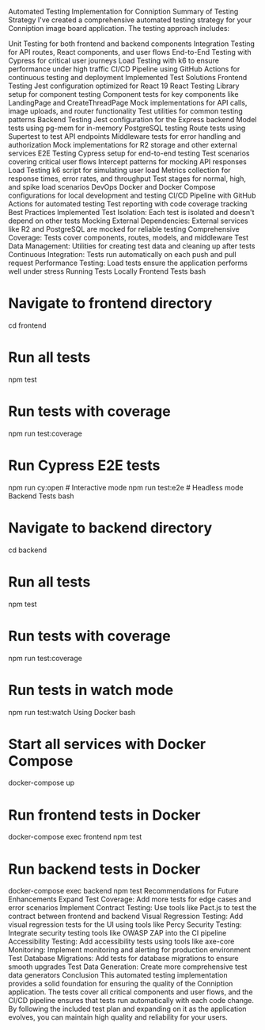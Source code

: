 Automated Testing Implementation for Conniption
Summary of Testing Strategy
I've created a comprehensive automated testing strategy for your Conniption image board application. The testing approach includes:

Unit Testing for both frontend and backend components
Integration Testing for API routes, React components, and user flows
End-to-End Testing with Cypress for critical user journeys
Load Testing with k6 to ensure performance under high traffic
CI/CD Pipeline using GitHub Actions for continuous testing and deployment
Implemented Test Solutions
Frontend Testing
Jest configuration optimized for React 19
React Testing Library setup for component testing
Component tests for key components like LandingPage and CreateThreadPage
Mock implementations for API calls, image uploads, and router functionality
Test utilities for common testing patterns
Backend Testing
Jest configuration for the Express backend
Model tests using pg-mem for in-memory PostgreSQL testing
Route tests using Supertest to test API endpoints
Middleware tests for error handling and authorization
Mock implementations for R2 storage and other external services
E2E Testing
Cypress setup for end-to-end testing
Test scenarios covering critical user flows
Intercept patterns for mocking API responses
Load Testing
k6 script for simulating user load
Metrics collection for response times, error rates, and throughput
Test stages for normal, high, and spike load scenarios
DevOps
Docker and Docker Compose configurations for local development and testing
CI/CD Pipeline with GitHub Actions for automated testing
Test reporting with code coverage tracking
Best Practices Implemented
Test Isolation: Each test is isolated and doesn't depend on other tests
Mocking External Dependencies: External services like R2 and PostgreSQL are mocked for reliable testing
Comprehensive Coverage: Tests cover components, routes, models, and middleware
Test Data Management: Utilities for creating test data and cleaning up after tests
Continuous Integration: Tests run automatically on each push and pull request
Performance Testing: Load tests ensure the application performs well under stress
Running Tests Locally
Frontend Tests
bash

# Navigate to frontend directory

cd frontend

# Run all tests

npm test

# Run tests with coverage

npm run test:coverage

# Run Cypress E2E tests

npm run cy:open # Interactive mode
npm run test:e2e # Headless mode
Backend Tests
bash

# Navigate to backend directory

cd backend

# Run all tests

npm test

# Run tests with coverage

npm run test:coverage

# Run tests in watch mode

npm run test:watch
Using Docker
bash

# Start all services with Docker Compose

docker-compose up

# Run frontend tests in Docker

docker-compose exec frontend npm test

# Run backend tests in Docker

docker-compose exec backend npm test
Recommendations for Future Enhancements
Expand Test Coverage: Add more tests for edge cases and error scenarios
Implement Contract Testing: Use tools like Pact.js to test the contract between frontend and backend
Visual Regression Testing: Add visual regression tests for the UI using tools like Percy
Security Testing: Integrate security testing tools like OWASP ZAP into the CI pipeline
Accessibility Testing: Add accessibility tests using tools like axe-core
Monitoring: Implement monitoring and alerting for production environment
Test Database Migrations: Add tests for database migrations to ensure smooth upgrades
Test Data Generation: Create more comprehensive test data generators
Conclusion
This automated testing implementation provides a solid foundation for ensuring the quality of the Conniption application. The tests cover all critical components and user flows, and the CI/CD pipeline ensures that tests run automatically with each code change. By following the included test plan and expanding on it as the application evolves, you can maintain high quality and reliability for your users.
